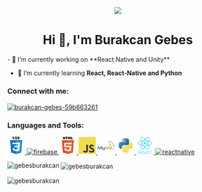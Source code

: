<p align='center'>
<img src="https://pbs.twimg.com/media/FZRG6hAXwAI20kq.jpg"></img>
</p>

<h1 align="center">Hi 👋, I'm Burakcan Gebes</h1>
- 🔭 I’m currently working on **React Native and Unity**

- 🌱 I’m currently learning **React, React-Native and Python**

<h3 align="left">Connect with me:</h3>
<p align="left">
<a href="https://linkedin.com/in/burakcan-gebeş-59b663261" target="blank"><img align="center" src="https://raw.githubusercontent.com/rahuldkjain/github-profile-readme-generator/master/src/images/icons/Social/linked-in-alt.svg" alt="burakcan-gebeş-59b663261" height="30" width="40" /></a>
</p>

<h3 align="left">Languages and Tools:</h3>
<p align="left"> <a href="https://www.w3schools.com/css/" target="_blank" rel="noreferrer"> <img src="https://raw.githubusercontent.com/devicons/devicon/master/icons/css3/css3-original-wordmark.svg" alt="css3" width="40" height="40"/> </a> <a href="https://firebase.google.com/" target="_blank" rel="noreferrer"> <img src="https://www.vectorlogo.zone/logos/firebase/firebase-icon.svg" alt="firebase" width="40" height="40"/> </a> <a href="https://www.w3.org/html/" target="_blank" rel="noreferrer"> <img src="https://raw.githubusercontent.com/devicons/devicon/master/icons/html5/html5-original-wordmark.svg" alt="html5" width="40" height="40"/> </a> <a href="https://developer.mozilla.org/en-US/docs/Web/JavaScript" target="_blank" rel="noreferrer"> <img src="https://raw.githubusercontent.com/devicons/devicon/master/icons/javascript/javascript-original.svg" alt="javascript" width="40" height="40"/> </a> <a href="https://www.mysql.com/" target="_blank" rel="noreferrer"> <img src="https://raw.githubusercontent.com/devicons/devicon/master/icons/mysql/mysql-original-wordmark.svg" alt="mysql" width="40" height="40"/> </a> <a href="https://www.python.org" target="_blank" rel="noreferrer"> <img src="https://raw.githubusercontent.com/devicons/devicon/master/icons/python/python-original.svg" alt="python" width="40" height="40"/> </a> <a href="https://reactjs.org/" target="_blank" rel="noreferrer"> <img src="https://raw.githubusercontent.com/devicons/devicon/master/icons/react/react-original-wordmark.svg" alt="react" width="40" height="40"/> </a> <a href="https://reactnative.dev/" target="_blank" rel="noreferrer"> <img src="https://reactnative.dev/img/header_logo.svg" alt="reactnative" width="40" height="40"/> </a> </p>

<p><img align="left" src="https://github-readme-stats.vercel.app/api/top-langs?username=gebesburakcan&show_icons=true&locale=en&layout=compact" alt="gebesburakcan" /></p>

<p>&nbsp;<img align="center" src="https://github-readme-stats.vercel.app/api?username=gebesburakcan&show_icons=true&locale=en" alt="gebesburakcan" /></p>

<p><img align="center" src="https://github-readme-streak-stats.herokuapp.com/?user=gebesburakcan&theme=default" alt="gebesburakcan" /></p>

